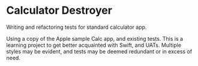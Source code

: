 # Calculator Destroyer
Writing and refactoring tests for standard calculator app.

Using a copy of the Apple sample Calc app, and existing tests. This is a learning project to get better acquainted with Swift, and UATs. Multiple styles may be evident, and tests may be deemed redundant or in excess of need.
